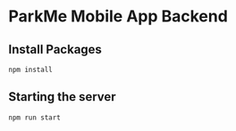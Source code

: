 # ParkMe Mobile App Backend

## Install Packages
`npm install`

## Starting the server

`npm run start`
